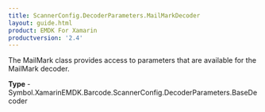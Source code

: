 ```yaml
---
title: ScannerConfig.DecoderParameters.MailMarkDecoder
layout: guide.html 
product: EMDK For Xamarin 
productversion: '2.4' 
---
```

The MailMark class provides access to parameters that are available for the MailMark decoder.

**Type** - Symbol.XamarinEMDK.Barcode.ScannerConfig.DecoderParameters.BaseDecoder



